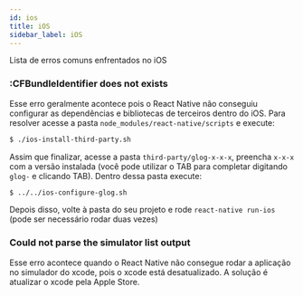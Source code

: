```yaml
---
id: ios
title: iOS
sidebar_label: iOS
---
```


Lista de erros comuns enfrentados no iOS

### :CFBundleIdentifier does not exists

Esse erro geralmente acontece pois o React Native não conseguiu configurar as dependências e bibliotecas de terceiros dentro do iOS.
Para resolver acesse a pasta `node_modules/react-native/scripts` e execute:

```sh
$ ./ios-install-third-party.sh
```

Assim que finalizar, acesse a pasta `third-party/glog-x-x-x`, preencha `x-x-x` com a versão instalada (você pode utilizar o TAB para completar digitando `glog-` e clicando TAB). Dentro dessa pasta execute:

```sh
$ ../../ios-configure-glog.sh
```

Depois disso, volte à pasta do seu projeto e rode `react-native run-ios` (pode ser necessário rodar duas vezes)

### Could not parse the simulator list output

Esse erro acontece quando o React Native não consegue rodar a aplicação no simulador do xcode, pois o xcode está desatualizado. A solução é atualizar o xcode pela Apple Store.
